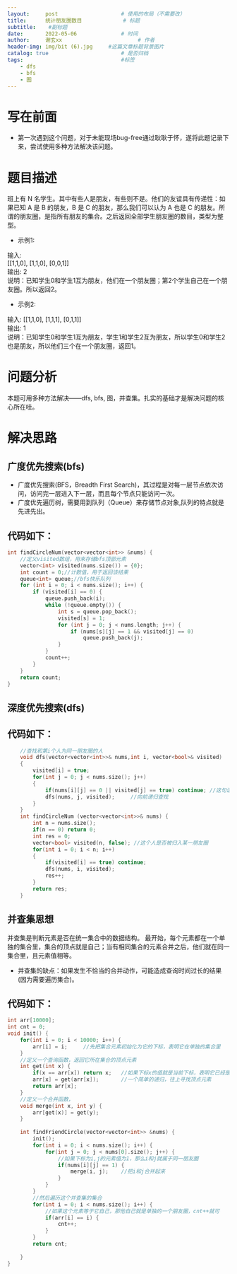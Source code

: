 ```yaml
---
layout:     post   				    # 使用的布局（不需要改）
title:      统计朋友圈数目				# 标题 
subtitle:    #副标题
date:       2022-05-06 				# 时间
author:     谢玄xx						# 作者
header-img: img/bit (6).jpg 	#这篇文章标题背景图片
catalog: true 						# 是否归档
tags:								#标签
    - dfs
    - bfs
    - 图
---
```


# 写在前面

* 第一次遇到这个问题，对于未能现场bug-free通过耿耿于怀，遂将此题记录下来，尝试使用多种方法解决该问题。

# 题目描述

班上有 N 名学生。其中有些人是朋友，有些则不是。他们的友谊具有传递性：如果已知 A 是 B 的朋友，B 是 C 的朋友，那么我们可以认为 A 也是 C 的朋友。所谓的朋友圈，是指所有朋友的集合。之后返回全部学生朋友圈的数目，类型为整型。

* 示例1:

输入:   
[[1,1,0],
 [1,1,0],
 [0,0,1]]  
 输出: 2   
 说明：已知学生0和学生1互为朋友，他们在一个朋友圈；第2个学生自己在一个朋友圈。所以返回2。  

* 示例2:

输入: 
[[1,1,0],
 [1,1,1],
 [0,1,1]]  
 输出: 1  
 说明：已知学生0和学生1互为朋友，学生1和学生2互为朋友，所以学生0和学生2也是朋友，所以他们三个在一个朋友圈，返回1。


# 问题分析

本题可用多种方法解决——dfs, bfs, 图，并查集。扎实的基础才是解决问题的核心所在哇。

# 解决思路

## 广度优先搜索(bfs)

* 广度优先搜索(BFS，Breadth First Search)，其过程是对每一层节点依次访问，访问完一层进入下一层，而且每个节点只能访问一次。
* 广度优先遍历树，需要用到队列（Queue）来存储节点对象,队列的特点就是先进先出。

## 代码如下：

```CPP
int findCircleNum(vector<vector<int>> &nums) {
    //定义visited数组，用来存储bfs顶部元素
    vector<int> visited(nums.size()) = {0};
    int count = 0;//计数值，用于返回该结果
    queue<int> queue;//bfs快乐队列
    for (int i = 0; i < nums.size(); i++) {
        if (visited[i] == 0) {
            queue.push_back(i);
            while (!queue.empty()) {
                int s = queue.pop_back();
                visited[s] = 1;
                for (int j = 0; j < nums.length; j++) {
                    if (nums[s][j] == 1 && visited[j] == 0)
                        queue.push_back(j);
                }
            }
            count++;
        }
    }
    return count;
}
```

## 深度优先搜索(dfs)

## 代码如下：

```CPP
    //查找和第i个人为同一朋友圈的人 
    void dfs(vector<vector<int>>& nums,int i, vector<bool>& visited)
    {
        visited[i] = true;
        for(int j = 0; j < nums.size(); j++)
        {
            if(nums[i][j] == 0 || visited[j] == true) continue; //这句话是关键
            dfs(nums, j, visited);     //向前递归查找           
        }
    }
    int findCircleNum (vector<vector<int>>& nums) {
        int n = nums.size();
        if(n == 0) return 0;
        int res = 0;
        vector<bool> visited(n, false); //这个人是否被归入某一朋友圈
        for(int i = 0; i < n; i++)
        {
            if(visited[i] == true) continue;
            dfs(nums, i, visited);
            res++;
        }
        return res;
    }
```


## 并查集思想

并查集是判断元素是否在统一集合中的数据结构。
最开始，每个元素都在一个单独的集合里，集合的顶点就是自己；当有相同集合的元素合并之后，他们就在同一集合里，且元素值相等。

* 并查集的缺点：如果发生不恰当的合并动作，可能造成查询时间过长的结果(因为需要遍历集合)。

## 代码如下：

```CPP
int arr[10000];
int cnt = 0;
void init() {
    for(int i = 0; i < 10000; i++) {
        arr[i] = i;     //先把集合元素初始化为它的下标，表明它在单独的集合里
    }
    //定义一个查询函数，返回它所在集合的顶点元素
    int get(int x) {
        if(x == arr[x]) return x;   //如果下标x的值就是当前下标，表明它已经是顶点元素了，返回即可
        arr[x] = get(arr[x]);       //一个简单的递归，往上寻找顶点元素
        return arr[x];
    }
    //定义一个合并函数，
    void merge(int x, int y) {
        arr[get(x)] = get(y);
    }
    
    int findFriendCircle(vector<vector<int>> &nums) {
        init();
        for(int i = 0; i < nums.size(); i++) {
            for(int j = 0; j < nums[0].size(); j++) {
                //如果下标为i,j的元素值为1，那么i和j就属于同一朋友圈
                if(nums[i][j] == 1) {
                    merge(i, j);    //把i和j合并起来
                }
            }
        }
        //然后遍历这个并查集的集合
        for(int i = 0; i < nums.size(); i++) {
            //如果这个元素等于它自己，那他自己就是单独的一个朋友圈，cnt++就可
            if(arr[i] == i) {
                cnt++;
            }
        }
        return cnt;
        
    }
}
```
